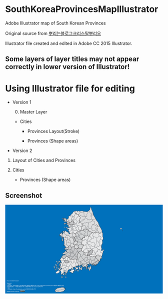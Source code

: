 # SouthKoreaProvincesMapIllustrator
Adobe Illustrator map of South Korean Provinces


Original source from [뿌리는블로그크리스탈뿌리오](http://mittya.tistory.com/entry/%EC%86%8C%EC%8A%A4-%EB%8C%80%ED%95%9C%EB%AF%BC%EA%B5%AD-%ED%96%89%EC%A0%95%EA%B5%AC%EC%97%AD-%EC%A7%80%EB%8F%84)


Illustrator file created and edited in Adobe CC 2015 Illustrator.

## Some layers of layer titles may not appear correctly in lower version of Illustrator!


# Using Illustrator file for editing

- Version 1

  0. Master Layer

    - Cities

        - Provinces Layout(Stroke)

        - Provinces (Shape areas)
        
        
 - Version 2

  1. Layout of Cities and Provinces

  2. Cities

        - Provinces (Shape areas)



## Screenshot

![Map](map.png)
